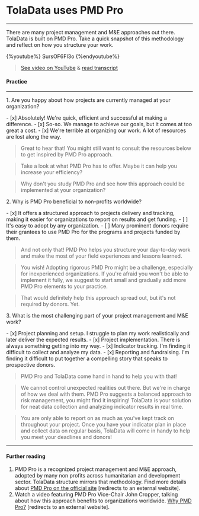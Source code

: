 # TolaData uses PMD Pro

---

There are many project management and M&E approaches out there. TolaData is built on PMD Pro. Take a quick snapshot of this methodology and reflect on how you structure your work.

{%youtube%} SursOF6FI3o {%endyoutube%}  
> [See video on YouTube](https://www.youtube.com/embed/SursOF6FI3o?rel=0) & [read transcript](https://docs.google.com/document/d/1DCaeMviBwSO5hGSfeh6Y9McPI6D1dzxJyDs5kKa4wug/edit#heading=h.tnaqoi1hzqej) 

#### Practice 

---

<p> 1. Are you happy about how projects are currently managed at your organization? </p>
- [x] Absolutely! We're quick, efficient and successful at making a difference.
- [x] So-so. We manage to achieve our goals, but it comes at too great a cost.
- [x] We're terrible at organizing our work. A lot of resources are lost along the way.

> Great to hear that! You might still want to consult the resources below to get inspired by PMD Pro approach.

> Take a look at what PMD Pro has to offer. Maybe it can help you increase your efficiency?

> Why don't you study PMD Pro and see how this approach could be implemented at your organization? 

<p> 2. Why is PMD Pro beneficial to non-profits worldwide? </p>
- [x] It offers a structured approach to projects delivery and tracking, making it easier for organizations to report on results and get funding.
- [ ] It's easy to adopt by any organization.
- [ ] Many prominent donors require their grantees to use PMD Pro for the programs and projects funded by them.

> And not only that! PMD Pro helps you structure your day-to-day work and make the most of your field experiences and lessons learned.

> You wish! Adopting rigorous PMD Pro might be a challenge, especially for inexperienced organizations. If you're afraid you won't be able to implement it fully, we suggest to start small and gradually add more PMD Pro elements to your practice.

> That would definitely help this approach spread out, but it's not required by donors. Yet.

<p> 3. What is the most challenging part of your project management and M&E work? </p>
- [x] Project planning and setup. I struggle to plan my work realistically and later deliver the expected results. 
- [x] Project implementation. There is always something getting into my way.
- [x] Indicator tracking. I'm finding it difficult to collect and analyze my data.
- [x] Reporting and fundraising. I'm finding it difficult to put together a compelling story that speaks to prospective donors.

> PMD Pro and TolaData come hand in hand to help you with that!

> We cannot control unexpected realities out there. But we're in charge of how we deal with them. PMD Pro suggests a balanced approach to risk management, you might find it inspiring!
TolaData is your solution for neat data collection and analyzing indicator results in real time.

> You are only able to report on as much as you've kept track on throughout your project. Once you have your indicator plan in place and collect data on regular basis, TolaData will come in handy to help you meet your deadlines and donors!

---

#### Further reading
1. PMD Pro is a recognized project management and M&E approach, adopted by many non profits across humanitarian and development sector. TolaData structure mirrors that methodology. Find more details about [PMD Pro on the official site](http://www.pm4ngos.com/pmd-pro-1/) [redirects to an external website].
2. Watch a video featuring PMD Pro Vice-Chair John Cropper, talking about how this approach benefits to organizations worldwide. [Why PMD Pro?](https://www.youtube.com/watch?v=uCn6Nltz9Vo) [redirects to an external website]. 



